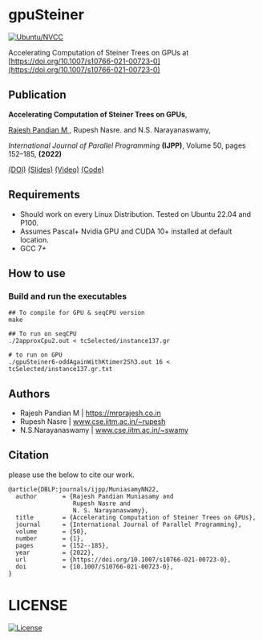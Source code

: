 # gpuSteiner

[![Ubuntu/NVCC](https://github.com/mrprajesh/gpuSteiner/actions/workflows/ubuntu.yml/badge.svg)](https://github.com/mrprajesh/gpuSteiner/actions/workflows/ubuntu.yml)


Accelerating Computation of Steiner Trees on GPUs at [https://doi.org/10.1007/s10766-021-00723-0](https://doi.org/10.1007/s10766-021-00723-0)


## Publication

**Accelerating Computation of Steiner Trees on GPUs**, 

<ins>Rajesh Pandian M </ins>, Rupesh Nasre. and N.S. Narayanaswamy,

*International Journal of Parallel Programming* **(IJPP)**, Volume 50, pages 152–185, **(2022)**
 
 [(DOI)](https://doi.org/10.1007/s10766-021-00723-0) [(Slides)](https://mrprajesh.co.in/pdfs/sem2-v4.pdf) [(Video)](https://youtu.be/BIecDhPdWaQ) [(Code)](https://github.com/mrprajesh/gpuSteiner)



## Requirements  

- Should work on every Linux Distribution. Tested on Ubuntu 22.04 and P100.
- Assumes Pascal+ Nvidia GPU and CUDA 10+ installed at default location. 
- GCC 7+

## How to use

### Build and run the executables

```
## To compile for GPU & seqCPU version
make

## To run on seqCPU
./2approxCpu2.out < tcSelected/instance137.gr

# to run on GPU
./gpuSteiner6-oddAgainWithKtimer2Sh3.out 16 < tcSelected/instance137.gr.txt

```

## Authors 
 * Rajesh Pandian M   | https://mrprajesh.co.in
 * Rupesh Nasre       | www.cse.iitm.ac.in/~rupesh
 * N.S.Narayanaswamy  | www.cse.iitm.ac.in/~swamy

## Citation
please use the below to cite our work.

```
@article{DBLP:journals/ijpp/MuniasamyNN22,
  author       = {Rajesh Pandian Muniasamy and
                  Rupesh Nasre and
                  N. S. Narayanaswamy},
  title        = {Accelerating Computation of Steiner Trees on GPUs},
  journal      = {International Journal of Parallel Programming},
  volume       = {50},
  number       = {1},
  pages        = {152--185},
  year         = {2022},
  url          = {https://doi.org/10.1007/s10766-021-00723-0},
  doi          = {10.1007/S10766-021-00723-0},
}
```
# LICENSE
[![License](http://img.shields.io/:license-mit-blue.svg?style=flat-square)](http://badges.mit-license.org)
